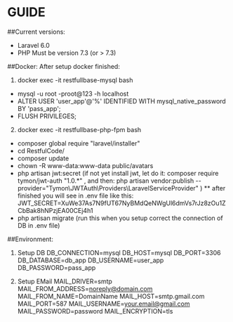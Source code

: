 # GUIDE
##Current versions:
* Laravel 6.0
* PHP Must be version 7.3 (or > 7.3)

##Docker: After setup docker finished:
1. docker exec -it restfullbase-mysql bash
* mysql -u root -proot@123 -h localhost
* ALTER USER 'user_app'@'%' IDENTIFIED WITH mysql_native_password BY 'pass_app';
* FLUSH PRIVILEGES;
2. docker exec -it restfullbase-php-fpm bash
* composer global require "laravel/installer"
* cd  RestfulCode/
* composer update
* chown -R www-data:www-data public/avatars
* php artisan jwt:secret (if not yet install jwt, let do it: composer require tymon/jwt-auth "1.0.*" , and then: php artisan vendor:publish --provider="Tymon\JWTAuth\Providers\LaravelServiceProvider" )
** after finished you will see in .env file like this: JWT_SECRET=XuWe37As7N9fUT67NyBMdQeNWgUl6dmVs7rJz8zOu1ZCbBak8hNPzjEA00CEj4h1
* php artisan migrate (run this when you setup correct the connection of DB in .env file)

##Environment:
1. Setup DB
DB_CONNECTION=mysql
DB_HOST=mysql
DB_PORT=3306
DB_DATABASE=db_app
DB_USERNAME=user_app
DB_PASSWORD=pass_app

2. Setup EMail
MAIL_DRIVER=smtp
MAIL_FROM_ADDRESS=noreply@domain.com
MAIL_FROM_NAME=DomainName
MAIL_HOST=smtp.gmail.com
MAIL_PORT=587
MAIL_USERNAME=your.email@gmail.com
MAIL_PASSWORD=password
MAIL_ENCRYPTION=tls
